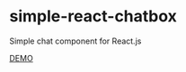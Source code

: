 # simple-react-chatbox

Simple chat component for React.js

<a href="https://kryszczan.github.io/simple-react-chatbox/">DEMO</a>
